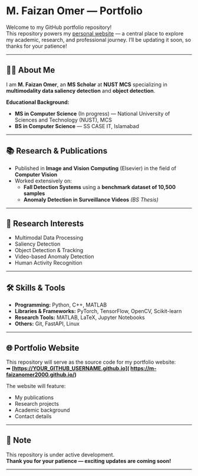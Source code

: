 # M. Faizan Omer — Portfolio

Welcome to my GitHub portfolio repository!  
This repository powers my [personal website]( https://m-faizanomer2000.github.io/) — a central place to explore my academic, research, and professional journey. I’ll be updating it soon, so thanks for your patience!

---

## 👨‍💻 About Me

I am **M. Faizan Omer**, an **MS Scholar** at **NUST MCS** specializing in **multimodality data saliency detection** and **object detection**.  

**Educational Background:**
- **MS in Computer Science** (In progress) — National University of Sciences and Technology (NUST), MCS
- **BS in Computer Science** — SS CASE IT, Islamabad

---

## 📚 Research & Publications

- Published in **Image and Vision Computing** (Elsevier) in the field of **Computer Vision**  
- Worked extensively on:
  - **Fall Detection Systems** using a **benchmark dataset of 10,500 samples**
  - **Anomaly Detection in Surveillance Videos** *(BS Thesis)*

---

## 🔬 Research Interests

- Multimodal Data Processing
- Saliency Detection
- Object Detection & Tracking
- Video-based Anomaly Detection
- Human Activity Recognition

---

## 🛠 Skills & Tools

- **Programming:** Python, C++, MATLAB  
- **Libraries & Frameworks:** PyTorch, TensorFlow, OpenCV, Scikit-learn  
- **Research Tools:** MATLAB, LaTeX, Jupyter Notebooks  
- **Others:** Git, FastAPI, Linux

---

## 🌐 Portfolio Website

This repository will serve as the source code for my portfolio website:  
➡ **[https://YOUR_GITHUB_USERNAME.github.io]( https://m-faizanomer2000.github.io/)**  

The website will feature:
- My publications
- Research projects
- Academic background
- Contact details

---

## 📌 Note

This repository is under active development.  
**Thank you for your patience — exciting updates are coming soon!**

---
